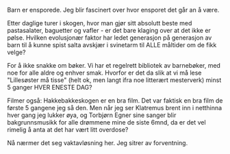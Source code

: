 Barn er ensporede. 
Jeg blir fascinert over hvor ensporet det går an å være.

Etter daglige turer i skogen, hvor man gjør sitt absolutt beste med pastasalater, baguetter og vafler - er det bare klaging over at det ikke er pølse. Hvilken evolusjonær faktor har ledet generasjon på generasjon av barn til å kunne spist salta avskjær i svinetarm til ALLE måltider om de fikk velge?

For å ikke snakke om bøker. Vi har et regelrett bibliotek av barnebøker, med noe for alle aldre og enhver smak. Hvorfor er det da slik at vi må lese "Lillesøster må tisse" (helt ok, men langt ifra noe litterært mesterverk) minst 5 ganger HVER ENESTE DAG?

Filmer også: Hakkebakkeskogen er en bra film. Det var faktisk en bra film de første 5 gangene jeg så den. 
Men når jeg ser Klatremus brent inn i netthinna hver gang jeg lukker øya, og Torbjørn Egner sine sanger blir bakgrunnsmusikk for alle drømmene mine de siste 6mnd, da er det vel rimelig å anta at det har vært litt overdose?

Nå nærmer det seg vaktavløsning her. Jeg sitrer av forventning.
